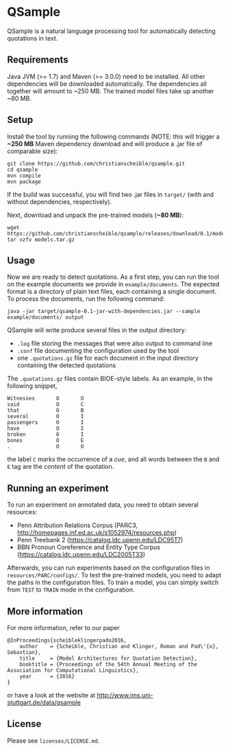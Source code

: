 QSample
=======

QSample is a natural language processing tool for automatically
detecting quotations in text.


Requirements
------------

Java JVM (>= 1.7) and Maven (>= 3.0.0) need to be installed. All other
dependencies will be downloaded automatically. The dependencies all
together will amount to ~250 MB. The trained model files take up another
~80 MB.


Setup
--------

Install the tool by running the following commands (NOTE: this will trigger a
**~250 MB** Maven dependency download and will produce a .jar file of
comparable size):

	git clone https://github.com/christianscheible/qsample.git
	cd qsample
	mvn compile
	mvn package
	
If the build was successful, you will find two .jar files in `target/`
(with and without dependencies, respectively).

Next, download and unpack the pre-trained models (**~80 MB**):

	wget https://github.com/christianscheible/qsample/releases/download/0.1/models.tar.gz
	tar xzfv models.tar.gz


Usage
-----

Now we are ready to detect quotations. As a first step, you can run the
tool on the example documents we provide in `example/documents`. The
expected format is a directory of plain text files, each containing a
single document. To process the documents, run the following command:

	java -jar target/qsample-0.1-jar-with-dependencies.jar --sample example/documents/ output

QSample will write produce several files in the output directory:

* `.log` file storing the messages that were also output to command line
* `.conf` file documenting the configuration used by the tool
* one `.quotations.gz` file for each document in the input directory
  containing the detected quotations

The `.quotations.gz` files contain BIOE-style labels. As an example, in
the following snippet,

	Witnesses       O       O
	said            O       C
	that            O       B
	several         O       I
	passengers      O       I
	have            O       I
	broken          O       I
	bones           O       E
	.               O       O
	
the label `C` marks the occurrence of a *cue*, and all words between the
`B` and `E` tag are the *content* of the quotation.


Running an experiment
---------------------

To run an experiment on annotated data, you need to obtain several
resources:

* Penn Attribution Relations Corpus (PARC3, http://homepages.inf.ed.ac.uk/s1052974/resources.php)
* Penn Treebank 2 (https://catalog.ldc.upenn.edu/LDC95T7)
* BBN Pronoun Coreference and Entity Type Corpus (https://catalog.ldc.upenn.edu/LDC2005T33)

Afterwards, you can run experiments based on the configuration files in
`resources/PARC/configs/`. To test the pre-trained models, you need to
adapt the paths in the configuration files. To train a model, you can
simply switch from `TEST` to `TRAIN` mode in the configuration.


More information
----------------

For more information, refer to our paper

	@InProceedings{scheibleklingerpado2016,
		author    = {Scheible, Christian and Klinger, Roman and Pad\'{o}, Sebastian},
		title     = {Model Architectures for Quotation Detection},
		booktitle = {Proceedings of the 54th Annual Meeting of the Association for Computational Linguistics},
		year      = {2016}
	}

	
or have a look at the website at http://www.ims.uni-stuttgart.de/data/qsample


License
-------

Please see `licenses/LICENSE.md`.
